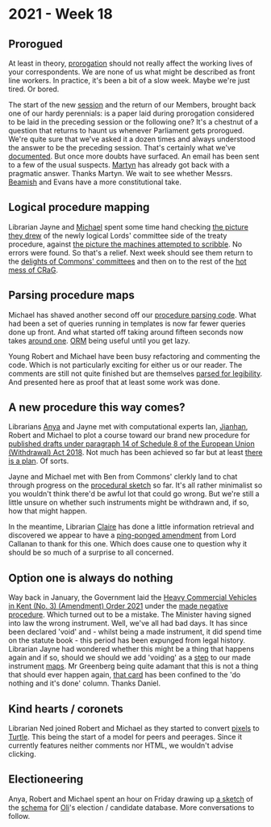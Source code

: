# 2021 - Week 18

## Prorogued

At least in theory, [prorogation](https://ukparliament.github.io/ontologies/time-period/time-period-ontology.html#d4e157) should not really affect the working lives of your correspondents. We are none of us what might be described as front line workers. In practice, it's been a bit of a slow week. Maybe we're just tired. Or bored.

The start of the new [session](https://ukparliament.github.io/ontologies/time-period/time-period-ontology.html#d4e144) and the return of our Members, brought back one of our hardy perennials: is a paper laid during prorogation considered to be laid in the preceding session or the following one? It's a chestnut of a question that returns to haunt us whenever Parliament gets prorogued. We're quite sure that we've asked it a dozen times and always understood the answer to be the preceding session. That's certainly what we've [documented](https://ukparliament.github.io/ontologies/laying/laying-ontology.html#d4e203). But once more doubts have surfaced. An email has been sent to a few of the usual suspects. [Martyn](https://twitter.com/martynpatrick) has already got back with a pragmatic answer. Thanks Martyn. We wait to see whether Messrs. [Beamish](https://twitter.com/clerkly) and Evans have a more constitutional take.

## Logical procedure mapping

Librarian Jayne and [Michael](https://twitter.com/fantasticlife) spent some time hand checking [the picture they drew](https://github.com/ukparliament/ontologies/blob/master/procedure/flowcharts/components/crag-treaty-lords-eu-committee/crag-treaty-lords-eu-committee.pdf) of the newly logical Lords' committee side of the treaty procedure, against [the picture the machines attempted to scribble](https://ukparliament.github.io/ontologies/meta/weeknotes/2021/17/machine-lords-eu-committes.pdf). No errors were found. So that's a relief. Next week should see them return to the [delights of Commons' committees](https://trello.com/c/Jao1oZtH/18-remap-crag-treaty) and then on to the rest of the [hot mess of CRaG](https://ukparliament.github.io/ontologies/procedure/flowcharts/crag-treaties/crag-treaties.pdf).

## Parsing procedure maps

Michael has shaved another second off our [procedure parsing code](https://github.com/ukparliament/procedure-parsing). What had been a set of queries running in templates is now far fewer queries done up front. And what started off taking around fifteen seconds now takes [around one](https://api.parliament.uk/procedures/work-packages/9). [ORM](https://en.wikipedia.org/wiki/Object%E2%80%93relational_mapping) being useful until you get lazy.

Young Robert and Michael have been busy refactoring and commenting the code. Which is not particularly exciting for either us or our reader. The comments are still not quite finished but are themselves [parsed for legibility](https://api.parliament.uk/procedures/meta/comments). And presented here as proof that at least some work was done.

## A new procedure this way comes?

Librarians [Anya](https://twitter.com/bitten_) and Jayne met with computational experts Ian, [Jianhan](https://twitter.com/jianhanzhu), Robert and Michael to plot a course toward our brand new procedure for [published drafts under paragraph 14 of Schedule 8 of the European Union (Withdrawal) Act 2018](https://www.legislation.gov.uk/ukpga/2018/16/schedule/8/enacted#schedule-8-paragraph-14). Not much has been achieved so far but at least [there is a plan](https://trello.com/b/6Tv4O13K/published-drafts). Of sorts. 

Jayne and Michael met with Ben from Commons' clerkly land to chat through progress on the [procedural sketch](https://github.com/ukparliament/ontologies/blob/master/procedure/flowcharts/published-drafts-under-euwa/published-drafts-under-euwa.pdf) so far. It's all rather minimalist so you wouldn't think there'd be awful lot that could go wrong. But we're still a little unsure on whether such instruments might be withdrawn and, if so, how that might happen.

In the meantime, Librarian [Claire](https://twitter.com/tinysprite) has done a little information retrieval and discovered we appear to have a [ping-ponged amendment](https://hansard.parliament.uk/lords/2018-06-18/debates/38C39823-F992-450D-AD1F-1A7A0FC6E706/EuropeanUnion(Withdrawal)Bill#contribution-9BAF781B-1CF6-420B-A525-7A406347D27E) from Lord Callanan to thank for this one. Which does cause one to question why it should be so much of a surprise to all concerned.

## Option one is always do nothing

Way back in January, the Government laid the [Heavy Commercial Vehicles in Kent (No. 3) (Amendment) Order 2021](https://statutoryinstruments.parliament.uk/timeline/WaAe1TK1/SI-202162) under the [made negative procedure](https://ukparliament.github.io/ontologies/procedure/flowcharts/sis/logic-gates/made-negative.pdf). Which turned out to be a mistake. The Minister having signed into law the wrong instrument. Well, we've all had bad days. It has since been declared 'void' and - whilst being a made instrument, it did spend time on the statute book - this period has been expunged from legal history. Librarian Jayne had wondered whether this might be a thing that happens again and if so, should we should we add 'voiding' as a [step](https://ukparliament.github.io/ontologies/procedure/procedure-ontology.html#d4e175) to our made instrument [maps](https://ukparliament.github.io/ontologies/procedure/procedure-ontology.html#maps). Mr Greenberg being quite adamant that this is not a thing that should ever happen again, [that card](https://trello.com/c/d2CbPMsV/358-dg-instrument-void) has been confined to the 'do nothing and it's done' column. Thanks Daniel.

## Kind hearts / coronets

Librarian Ned joined Robert and Michael as they started to convert [pixels](https://github.com/ukparliament/ontologies/blob/master/peerage/peerage.png) to [Turtle](https://github.com/ukparliament/ontologies/blob/master/peerage/peerage-ontology.ttl). This being the start of a model for peers and peerages. Since it currently features neither comments nor HTML, we wouldn't advise clicking.

## Electioneering

Anya, Robert and Michael spent an hour on Friday drawing up [a sketch](https://github.com/ukparliament/ontologies/blob/master/meta/relational/candidates/candidates.pdf) of the [schema](https://github.com/ukparliament/ontologies/blob/master/meta/relational/candidates/candidates.sql) for [Oli](https://twitter.com/olihawkins)'s election / candidate database. More conversations to follow.




